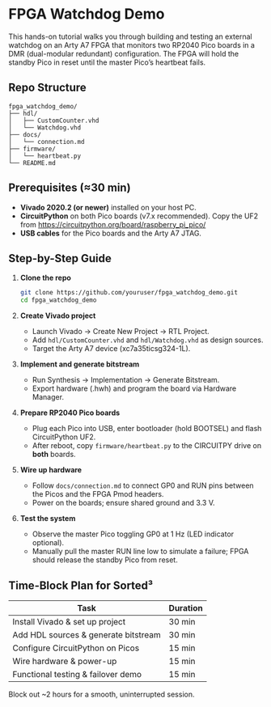 # FPGA Watchdog Demo

This hands-on tutorial walks you through building and testing an external watchdog on an Arty A7 FPGA that monitors two RP2040 Pico boards in a DMR (dual-modular redundant) configuration. The FPGA will hold the standby Pico in reset until the master Pico’s heartbeat fails.

## Repo Structure

```
fpga_watchdog_demo/
├── hdl/
│   ├── CustomCounter.vhd
│   └── Watchdog.vhd
├── docs/
│   └── connection.md
├── firmware/
│   └── heartbeat.py
└── README.md
```

## Prerequisites (≈30 min)

- **Vivado 2020.2 (or newer)** installed on your host PC.
- **CircuitPython** on both Pico boards (v7.x recommended). Copy the UF2 from https://circuitpython.org/board/raspberry_pi_pico/
- **USB cables** for the Pico boards and the Arty A7 JTAG.

## Step-by-Step Guide

1. **Clone the repo**
   ```bash
   git clone https://github.com/youruser/fpga_watchdog_demo.git
   cd fpga_watchdog_demo
   ```

2. **Create Vivado project**
   - Launch Vivado → Create New Project → RTL Project.
   - Add `hdl/CustomCounter.vhd` and `hdl/Watchdog.vhd` as design sources.
   - Target the Arty A7 device (xc7a35ticsg324-1L).

3. **Implement and generate bitstream**
   - Run Synthesis → Implementation → Generate Bitstream.
   - Export hardware (.hwh) and program the board via Hardware Manager.

4. **Prepare RP2040 Pico boards**
   - Plug each Pico into USB, enter bootloader (hold BOOTSEL) and flash CircuitPython UF2.
   - After reboot, copy `firmware/heartbeat.py` to the CIRCUITPY drive on **both** boards.

5. **Wire up hardware**
   - Follow `docs/connection.md` to connect GP0 and RUN pins between the Picos and the FPGA Pmod headers.
   - Power on the boards; ensure shared ground and 3.3 V.

6. **Test the system**
   - Observe the master Pico toggling GP0 at 1 Hz (LED indicator optional).
   - Manually pull the master RUN line low to simulate a failure; FPGA should release the standby Pico from reset.

## Time-Block Plan for Sorted³

| Task                                    | Duration |
|-----------------------------------------|----------|
| Install Vivado & set up project         | 30 min   |
| Add HDL sources & generate bitstream    | 30 min   |
| Configure CircuitPython on Picos        | 15 min   |
| Wire hardware & power-up                | 15 min   |
| Functional testing & failover demo      | 15 min   |

Block out ~2 hours for a smooth, uninterrupted session.
